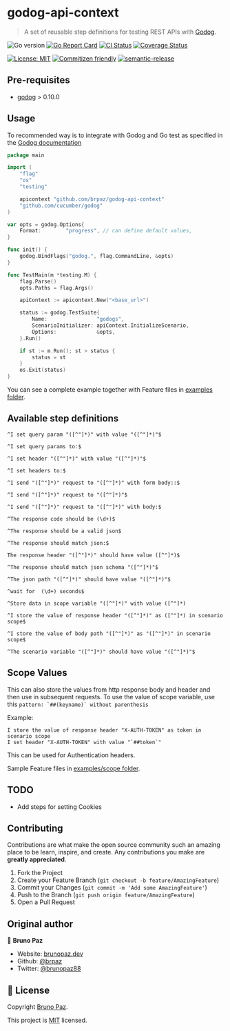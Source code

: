 
# godog-api-context

> A set of reusable step definitions for testing REST APIs with [Godog](https://github.com/DATA-DOG/godog).

![Go version](https://img.shields.io/github/go-mod/go-version/brpaz/godog-api-context?style=for-the-badge)
[![Go Report Card](https://goreportcard.com/badge/github.com/brpaz/godog-api-context?style=for-the-badge)](https://goreportcard.com/report/github.com/brpaz/godog-api-context)
[![CI Status](https://github.com/brpaz/godog-api-context/workflows/CI/badge.svg?style=for-the-badge)](https://github.com/brpaz/godog-api-context/actions)
[![Coverage Status](https://img.shields.io/codecov/c/github/brpaz/godog-api-context/master.svg?style=for-the-badge)](https://codecov.io/gh/brpaz/godog-api-context)

[![License: MIT](https://img.shields.io/badge/License-MIT-yellow.svg?style=for-the-badge)](LICENSE)
[![Commitizen friendly](https://img.shields.io/badge/commitizen-friendly-brightgreen.svg?style=for-the-badge)](http://commitizen.github.io/cz-cli/)
[![semantic-release](https://img.shields.io/badge/%20%20%F0%9F%93%A6%F0%9F%9A%80-semantic--release-e10079.svg?style=for-the-badge)](https://github.com/semantic-release/semantic-release?style=for-the-badge)

## Pre-requisites

* [godog](https://github.com/cucumber/godog) > 0.10.0

## Usage

To recommended way is to integrate with Godog and Go test as specified in the [Godog documentation](https://github.com/cucumber/godog#running-godog-with-go-test)

```go
package main

import (
	"flag"
	"os"
	"testing"

	apicontext "github.com/brpaz/godog-api-context"
	"github.com/cucumber/godog"
)

var opts = godog.Options{
	Format:        "progress", // can define default values,
}

func init() {
	godog.BindFlags("godog.", flag.CommandLine, &opts)
}

func TestMain(m *testing.M) {
	flag.Parse()
	opts.Paths = flag.Args()

	apiContext := apicontext.New("<base_url>")

	status := godog.TestSuite{
		Name:                "godogs",
		ScenarioInitializer: apiContext.InitializeScenario,
		Options:             &opts,
	}.Run()

	if st := m.Run(); st > status {
		status = st
	}
	os.Exit(status)
}
```

You can see a complete example together with Feature files in [examples folder](examples).

## Available step definitions

`^I set query param "([^"]*)" with value "([^"]*)"$`

`^I set query params to:$`

`^I set header "([^"]*)" with value "([^"]*)"$`

`^I set headers to:$`

`^I send "([^"]*)" request to "([^"]*)" with form body::$`

`^I send "([^"]*)" request to "([^"]*)"$`

`^I send "([^"]*)" request to "([^"]*)" with body:$`

`^The response code should be (\d+)$`

`^The response should be a valid json$`

`^The response should match json:$`

`The response header "([^"]*)" should have value ([^"]*)$`

`^The response should match json schema "([^"]*)"$`

`^The json path "([^"]*)" should have value "([^"]*)"$`

`^wait for  (\d+) seconds$`

`^Store data in scope variable "([^"]*)" with value ([^"]*)`

`^I store the value of response header "([^"]*)" as ([^"]*) in scenario scope$`

`^I store the value of body path "([^"]*)" as "([^"]*)" in scenario scope$`

`^The scenario variable "([^"]*)" should have value "([^"]*)"$`


## Scope Values

This can also store the values from http response body and header and then use in subsequent requests. 
To use the value of scope variable, use this ``pattern: `##(keyname)` without parenthesis``

Example:
```
I store the value of response header "X-AUTH-TOKEN" as token in scenario scope
I set header "X-AUTH-TOKEN" with value "`##token`"
```

This can be used for Authentication headers.

Sample Feature files in [examples/scope folder](examples/scope).
## TODO

* Add steps for setting Cookies

## Contributing

Contributions are what make the open source community such an amazing place to be learn, inspire, and create. Any contributions you make are **greatly appreciated**.

1. Fork the Project
2. Create your Feature Branch (`git checkout -b feature/AmazingFeature`)
3. Commit your Changes (`git commit -m 'Add some AmazingFeature'`)
4. Push to the Branch (`git push origin feature/AmazingFeature`)
5. Open a Pull Request

## Original author

👤 **Bruno Paz**

* Website: [brunopaz.dev](https://brunopaz.dev)
* Github: [@brpaz](https://github.com/brpaz)
* Twitter: [@brunopaz88](https://twitter.com/brunopaz88)

## 📝 License

Copyright  [Bruno Paz](https://github.com/brpaz).

This project is [MIT](LICENSE) licensed.
